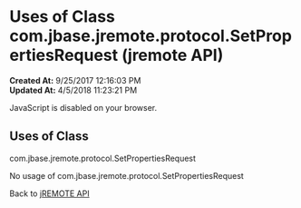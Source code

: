 # Uses of Class com.jbase.jremote.protocol.SetPropertiesRequest (jremote API)

**Created At:** 9/25/2017 12:16:03 PM  
**Updated At:** 4/5/2018 11:23:21 PM  

<script type="text/javascript"><!--
    try {
        if (location.href.indexOf('is-external=true') == -1) {
            parent.document.title="Uses of Class com.jbase.jremote.protocol.SetPropertiesRequest (jremote   API)";
        }
    }
    catch(err) {
    }
//--></script><noscript><div>JavaScript is disabled on your browser.</div></noscript><!-- ========= START OF TOP NAVBAR ======= -->
<!--   -->

<script type="text/javascript"><!--
  allClassesLink = document.getElementById("allclasses_navbar_top");
  if(window==top) {
    allClassesLink.style.display = "block";
  }
  else {
    allClassesLink.style.display = "none";
  }
  //--></script>
<!--   -->
<!-- ========= END OF TOP NAVBAR ========= -->
## Uses of Class
com.jbase.jremote.protocol.SetPropertiesRequest

No usage of com.jbase.jremote.protocol.SetPropertiesRequest
<!-- ======= START OF BOTTOM NAVBAR ====== -->
<!--   -->


Back to [jREMOTE API](com_jbase_jremote_package-summary)
